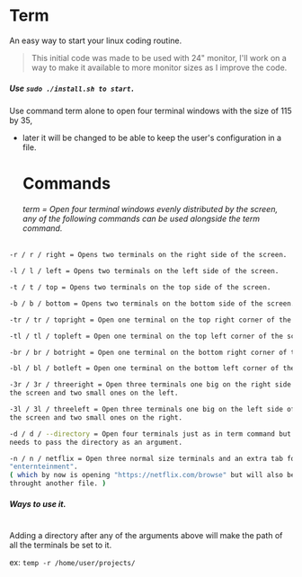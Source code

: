 # Term
An easy way to start your linux coding routine.

> This initial code was made to be used with 24" monitor,
I'll work on a way to make it available to more monitor sizes as I improve the code.


 ##### Use ``` sudo ./install.sh to start. ```

Use command term alone to open four terminal windows with the size of 115 by 35,
- later it will be changed to be able to keep the user's configuration in a file.


   # Commands
   ###### term = Open four terminal windows evenly distributed by the screen, any of the following commands can be used alongside the term command.
   ###
```bash
-r / r / right = Opens two terminals on the right side of the screen.

-l / l / left = Opens two terminals on the left side of the screen.

-t / t / top = Opens two terminals on the top side of the screen.

-b / b / bottom = Opens two terminals on the bottom side of the screen.

-tr / tr / topright = Open one terminal on the top right corner of the screen.

-tl / tl / topleft = Open one terminal on the top left corner of the screen.

-br / br / botright = Open one terminal on the bottom right corner of the screen.

-bl / bl / botleft = Open one terminal on the bottom left corner of the screen.

-3r / 3r / threeright = Open three terminals one big on the right side of
the screen and two small ones on the left.

-3l / 3l / threeleft = Open three terminals one big on the left side of
the screen and two small ones on the right.

-d / d / --directory = Open four terminals just as in term command but also
needs to pass the directory as an argument.

-n / n / netflix = Open three normal size terminals and an extra tab for
"enternteinment". 
( which by now is opening "https://netflix.com/browse" but will also be configurable
throught another file. )
```
##### Ways to use it.
#
Adding a directory after any of the arguments above will make the path of all the terminals be set to it.

ex:  ``` temp -r /home/user/projects/ ```

